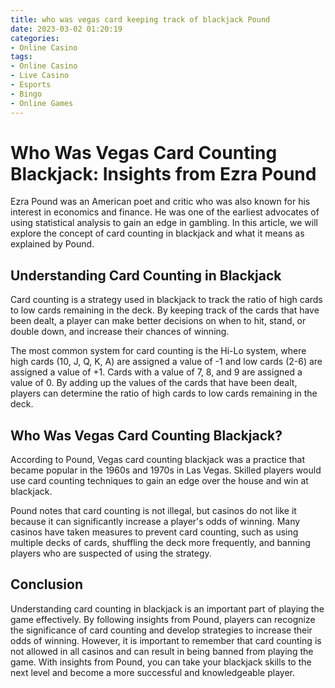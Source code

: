 ```yaml
---
title: who was vegas card keeping track of blackjack Pound
date: 2023-03-02 01:20:19
categories:
- Online Casino
tags:
- Online Casino
- Live Casino
- Esports
- Bingo
- Online Games
---
```

# Who Was Vegas Card Counting Blackjack: Insights from Ezra Pound

Ezra Pound was an American poet and critic who was also known for his interest in economics and finance. He was one of the earliest advocates of using statistical analysis to gain an edge in gambling. In this article, we will explore the concept of card counting in blackjack and what it means as explained by Pound.

## Understanding Card Counting in Blackjack

Card counting is a strategy used in blackjack to track the ratio of high cards to low cards remaining in the deck. By keeping track of the cards that have been dealt, a player can make better decisions on when to hit, stand, or double down, and increase their chances of winning.

The most common system for card counting is the Hi-Lo system, where high cards (10, J, Q, K, A) are assigned a value of -1 and low cards (2-6) are assigned a value of +1. Cards with a value of 7, 8, and 9 are assigned a value of 0. By adding up the values of the cards that have been dealt, players can determine the ratio of high cards to low cards remaining in the deck.

## Who Was Vegas Card Counting Blackjack?

According to Pound, Vegas card counting blackjack was a practice that became popular in the 1960s and 1970s in Las Vegas. Skilled players would use card counting techniques to gain an edge over the house and win at blackjack.

Pound notes that card counting is not illegal, but casinos do not like it because it can significantly increase a player's odds of winning. Many casinos have taken measures to prevent card counting, such as using multiple decks of cards, shuffling the deck more frequently, and banning players who are suspected of using the strategy.

## Conclusion

Understanding card counting in blackjack is an important part of playing the game effectively. By following insights from Pound, players can recognize the significance of card counting and develop strategies to increase their odds of winning. However, it is important to remember that card counting is not allowed in all casinos and can result in being banned from playing the game. With insights from Pound, you can take your blackjack skills to the next level and become a more successful and knowledgeable player.
